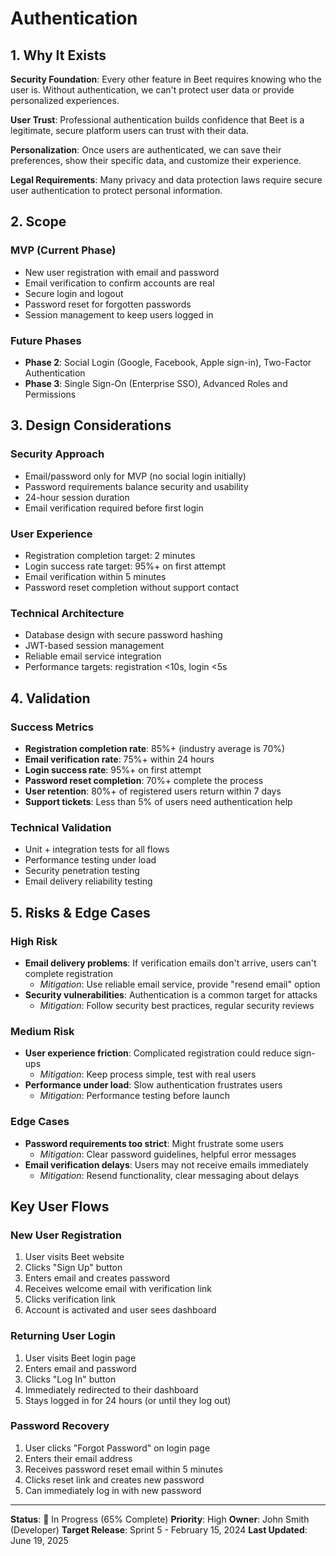 # Authentication

## 1. Why It Exists

**Security Foundation**: Every other feature in Beet requires knowing who the user is. Without authentication, we can't protect user data or provide personalized experiences.

**User Trust**: Professional authentication builds confidence that Beet is a legitimate, secure platform users can trust with their data.

**Personalization**: Once users are authenticated, we can save their preferences, show their specific data, and customize their experience.

**Legal Requirements**: Many privacy and data protection laws require secure user authentication to protect personal information.

## 2. Scope

### MVP (Current Phase)
- New user registration with email and password
- Email verification to confirm accounts are real
- Secure login and logout
- Password reset for forgotten passwords
- Session management to keep users logged in

### Future Phases
- **Phase 2**: Social Login (Google, Facebook, Apple sign-in), Two-Factor Authentication
- **Phase 3**: Single Sign-On (Enterprise SSO), Advanced Roles and Permissions

## 3. Design Considerations

### Security Approach
- Email/password only for MVP (no social login initially)
- Password requirements balance security and usability
- 24-hour session duration
- Email verification required before first login

### User Experience
- Registration completion target: 2 minutes
- Login success rate target: 95%+ on first attempt
- Email verification within 5 minutes
- Password reset completion without support contact

### Technical Architecture
- Database design with secure password hashing
- JWT-based session management
- Reliable email service integration
- Performance targets: registration <10s, login <5s

## 4. Validation

### Success Metrics
- **Registration completion rate**: 85%+ (industry average is 70%)
- **Email verification rate**: 75%+ within 24 hours
- **Login success rate**: 95%+ on first attempt
- **Password reset completion**: 70%+ complete the process
- **User retention**: 80%+ of registered users return within 7 days
- **Support tickets**: Less than 5% of users need authentication help

### Technical Validation
- Unit + integration tests for all flows
- Performance testing under load
- Security penetration testing
- Email delivery reliability testing

## 5. Risks & Edge Cases

### High Risk
- **Email delivery problems**: If verification emails don't arrive, users can't complete registration
  - *Mitigation*: Use reliable email service, provide "resend email" option
- **Security vulnerabilities**: Authentication is a common target for attacks
  - *Mitigation*: Follow security best practices, regular security reviews

### Medium Risk
- **User experience friction**: Complicated registration could reduce sign-ups
  - *Mitigation*: Keep process simple, test with real users
- **Performance under load**: Slow authentication frustrates users
  - *Mitigation*: Performance testing before launch

### Edge Cases
- **Password requirements too strict**: Might frustrate some users
  - *Mitigation*: Clear password guidelines, helpful error messages
- **Email verification delays**: Users may not receive emails immediately
  - *Mitigation*: Resend functionality, clear messaging about delays

## Key User Flows

### New User Registration
1. User visits Beet website
2. Clicks "Sign Up" button
3. Enters email and creates password
4. Receives welcome email with verification link
5. Clicks verification link
6. Account is activated and user sees dashboard

### Returning User Login
1. User visits Beet login page
2. Enters email and password
3. Clicks "Log In" button
4. Immediately redirected to their dashboard
5. Stays logged in for 24 hours (or until they log out)

### Password Recovery
1. User clicks "Forgot Password" on login page
2. Enters their email address
3. Receives password reset email within 5 minutes
4. Clicks reset link and creates new password
5. Can immediately log in with new password

---

**Status**: 🔄 In Progress (65% Complete)
**Priority**: High
**Owner**: John Smith (Developer)
**Target Release**: Sprint 5 - February 15, 2024
**Last Updated**: June 19, 2025
